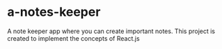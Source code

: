 # a-notes-keeper
A note keeper app where you can create important notes. This project is created to implement the concepts of React.js
